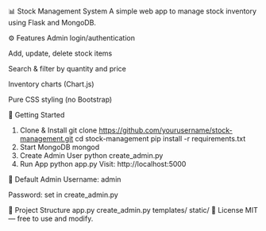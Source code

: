 📊 Stock Management System
A simple web app to manage stock inventory using Flask and MongoDB.

⚙️ Features
Admin login/authentication

Add, update, delete stock items

Search & filter by quantity and price

Inventory charts (Chart.js)

Pure CSS styling (no Bootstrap)

🚀 Getting Started
1. Clone & Install
git clone https://github.com/yourusername/stock-management.git
cd stock-management
pip install -r requirements.txt
2. Start MongoDB
mongod
3. Create Admin User
python create_admin.py
4. Run App
python app.py
Visit: http://localhost:5000

👤 Default Admin
Username: admin

Password: set in create_admin.py

📁 Project Structure
app.py
create_admin.py
templates/
static/
📄 License
MIT — free to use and modify.
